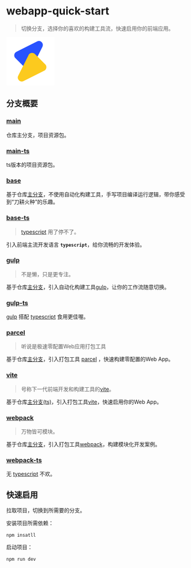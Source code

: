 # webapp-quick-start

> 切换分支，选择你的喜欢的构建工具流，快速启用你的前端应用。

![logo](src/assets/logo.png)

## 分支概要

### [main](https://github.com/fongzhizhi/webapp-quick-start/main)

仓库主分支，项目资源包。

### [main-ts](https://github.com/fongzhizhi/webapp-quick-start/main-ts)

ts版本的项目资源包。

### [base](https://github.com/fongzhizhi/webapp-quick-start/base)

基于仓库[主分支](https://github.com/fongzhizhi/webapp-quick-start/tree/main)，不使用自动化构建工具，手写项目编译运行逻辑，带你感受到“刀耕火种”的乐趣。

### [base-ts](https://github.com/fongzhizhi/webapp-quick-start/tree/base-ts)

> [typescript](https://www.tslang.cn/) 用了停不了。

引入前端主流开发语言 **`typescript`**，给你流畅的开发体验。

### [gulp](https://github.com/fongzhizhi/webapp-quick-start/tree/gulp)

> 不是懒，只是更专注。

基于仓库[主分支](https://github.com/fongzhizhi/webapp-quick-start/tree/main)，引入自动化构建工具[gulp](https://www.gulpjs.com.cn/)，让你的工作流随意切换。

### [gulp-ts](https://github.com/fongzhizhi/webapp-quick-start/tree/gulp-ts)

[gulp](https://www.gulpjs.com.cn/) 搭配 [typescript](https://www.tslang.cn/) 食用更佳喔。

### [parcel](https://github.com/fongzhizhi/webapp-quick-start/tree/parcel)

> 听说是极速零配置Web应用打包工具

基于仓库[主分支](https://github.com/fongzhizhi/webapp-quick-start/tree/main)，引入打包工具  [parcel](https://www.parceljs.cn/) ，快速构建零配置的Web App。

### [vite](https://github.com/fongzhizhi/webapp-quick-start/tree/vite)

> 号称下一代前端开发和构建工具的[vite](https://cn.vitejs.dev/)。

基于仓库[主分支(ts)](https://github.com/fongzhizhi/webapp-quick-start/tree/main-ts)，引入打包工具[vite](https://cn.vitejs.dev/)，快速启用你的Web App。

### [webpack](https://github.com/fongzhizhi/webapp-quick-start/tree/webpack)

> 万物皆可模块。

基于仓库[主分支](https://github.com/fongzhizhi/webapp-quick-start/tree/main)，引入打包工具[webpack](https://www.webpackjs.com/)，构建模块化开发案例。

### [webpack-ts](https://github.com/fongzhizhi/webapp-quick-start/tree/webpack-ts)

无 [typescript](https://www.tslang.cn/) 不欢。

## 快速启用

拉取项目，切换到所需要的分支。

安装项目所需依赖：

```shell
npm insatll
```

启动项目：

```shell
npm run dev
```